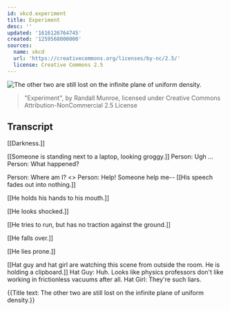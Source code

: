 ```yaml
---
id: xkcd.experiment
title: Experiment
desc: ''
updated: '1616126764745'
created: '1259568000000'
sources:
  name: xkcd
  url: 'https://creativecommons.org/licenses/by-nc/2.5/'
  license: Creative Commons 2.5
---
```

![The other two are still lost on the infinite plane of uniform density.](https://imgs.xkcd.com/comics/experiment.png)
> "Experiment", by Randall Munroe, licensed under Creative Commons Attribution-NonCommercial 2.5 License

## Transcript
[[Darkness.]]

[[Someone is standing next to a laptop, looking groggy.]]
Person: Ugh ...
Person: What happened?

Person: Where am I?
<<FWOOOOOOSH>>
Person: Help! Someone help me--
[[His speech fades out into nothing.]]

[[He holds his hands to his mouth.]]

[[He looks shocked.]]

[[He tries to run, but has no traction against the ground.]]

[[He falls over.]]

[[He lies prone.]]

[[Hat guy and hat girl are watching this scene from outside the room. He is holding a clipboard.]]
Hat Guy: Huh. Looks like physics professors don't like working in frictionless vacuums after all.
Hat Girl: They're such liars.

{{Title text: The other two are still lost on the infinite plane of uniform density.}}
